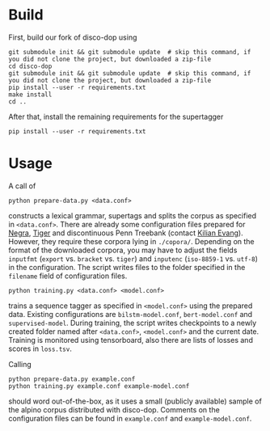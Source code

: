 # Build

First, build our fork of disco-dop using

    git submodule init && git submodule update  # skip this command, if you did not clone the project, but downloaded a zip-file
    cd disco-dop
    git submodule init && git submodule update  # skip this command, if you did not clone the project, but downloaded a zip-file
    pip install --user -r requirements.txt
    make install
    cd ..

After that, install the remaining requirements for the supertagger

    pip install --user -r requirements.txt

# Usage

A call of

    python prepare-data.py <data.conf>

constructs a lexical grammar, supertags and splits the corpus as specified in ```<data.conf>```.
There are already some configuration files prepared for [Negra](http://www.coli.uni-saarland.de/projects/sfb378/negra-corpus/), [Tiger](https://www.ims.uni-stuttgart.de/forschung/ressourcen/korpora/tiger/) and discontinuous Penn Treebank (contact [Kilian Evang](https://kilian.evang.name/)).
However, they require these corpora lying in ```./copora/```.
Depending on the format of the downloaded corpora, you may have to adjust the fields ```inputfmt``` (```export``` vs. ```bracket``` vs. ```tiger```) and ```inputenc``` (```iso-8859-1``` vs. ```utf-8```) in the configuration.
The script writes files to the folder specified in the ```filename``` field of configuration files.

    python training.py <data.conf> <model.conf>

trains a sequence tagger as specified in ```<model.conf>``` using the prepared data.
Existing configurations are ```bilstm-model.conf```, ```bert-model.conf``` and ```supervised-model```.
During training, the script writes checkpoints to a newly created folder named after ```<data.conf>```, ```<model.conf>``` and the current date.
Training is monitored using tensorboard, also there are lists of losses and scores in ```loss.tsv```.

Calling

    python prepare-data.py example.conf
    python training.py example.conf example-model.conf

should word out-of-the-box, as it uses a small (publicly available) sample of the alpino corpus distributed with disco-dop.
Comments on the configuration files can be found in ```example.conf``` and ```example-model.conf```.